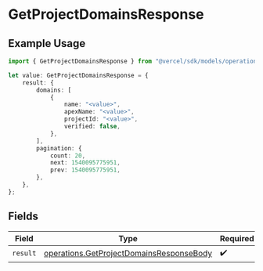 # GetProjectDomainsResponse

## Example Usage

```typescript
import { GetProjectDomainsResponse } from "@vercel/sdk/models/operations";

let value: GetProjectDomainsResponse = {
    result: {
        domains: [
            {
                name: "<value>",
                apexName: "<value>",
                projectId: "<value>",
                verified: false,
            },
        ],
        pagination: {
            count: 20,
            next: 1540095775951,
            prev: 1540095775951,
        },
    },
};
```

## Fields

| Field                                                                                                | Type                                                                                                 | Required                                                                                             | Description                                                                                          |
| ---------------------------------------------------------------------------------------------------- | ---------------------------------------------------------------------------------------------------- | ---------------------------------------------------------------------------------------------------- | ---------------------------------------------------------------------------------------------------- |
| `result`                                                                                             | [operations.GetProjectDomainsResponseBody](../../models/operations/getprojectdomainsresponsebody.md) | :heavy_check_mark:                                                                                   | N/A                                                                                                  |